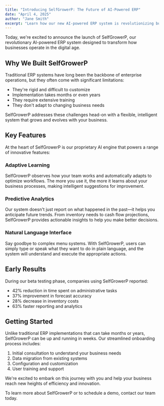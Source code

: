 ```yaml
---
title: "Introducing SelfGrowerP: The Future of AI-Powered ERP"
date: "April 4, 2025"
author: "Jane Smith"
excerpt: "Learn how our new AI-powered ERP system is revolutionizing business operations for companies of all sizes."
---
```


Today, we're excited to announce the launch of SelfGrowerP, our revolutionary AI-powered ERP system designed to transform how businesses operate in the digital age.

## Why We Built SelfGrowerP

Traditional ERP systems have long been the backbone of enterprise operations, but they often come with significant limitations:

- They're rigid and difficult to customize
- Implementation takes months or even years
- They require extensive training
- They don't adapt to changing business needs

SelfGrowerP addresses these challenges head-on with a flexible, intelligent system that grows and evolves with your business.

## Key Features

At the heart of SelfGrowerP is our proprietary AI engine that powers a range of innovative features:

### Adaptive Learning

SelfGrowerP observes how your team works and automatically adapts to optimize workflows. The more you use it, the more it learns about your business processes, making intelligent suggestions for improvement.

### Predictive Analytics

Our system doesn't just report on what happened in the past—it helps you anticipate future trends. From inventory needs to cash flow projections, SelfGrowerP provides actionable insights to help you make better decisions.

### Natural Language Interface

Say goodbye to complex menu systems. With SelfGrowerP, users can simply type or speak what they want to do in plain language, and the system will understand and execute the appropriate actions.

## Early Results

During our beta testing phase, companies using SelfGrowerP reported:

- 42% reduction in time spent on administrative tasks
- 37% improvement in forecast accuracy
- 28% decrease in inventory costs
- 63% faster reporting and analytics

## Getting Started

Unlike traditional ERP implementations that can take months or years, SelfGrowerP can be up and running in weeks. Our streamlined onboarding process includes:

1. Initial consultation to understand your business needs
2. Data migration from existing systems
3. Configuration and customization
4. User training and support

We're excited to embark on this journey with you and help your business reach new heights of efficiency and innovation.

To learn more about SelfGrowerP or to schedule a demo, contact our team today.

